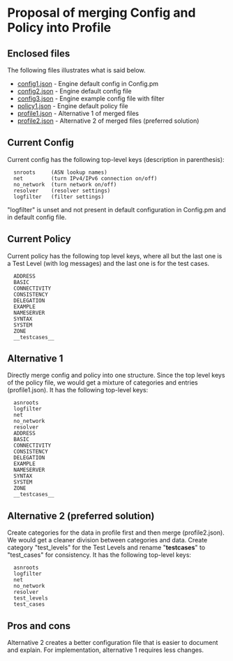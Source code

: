 # Proposal of merging Config and Policy into Profile


## Enclosed files

The following files illustrates what is said below.
 
* [config1.json](config1.json) - Engine default config in Config.pm
* [config2.json](config2.json) - Engine default config file
* [config3.json](config3.json) - Engine example config file with filter
* [policy1.json](policy1.json) - Engine default policy file
* [profile1.json](profile1.json) - Alternative 1 of merged files
* [profile2.json](profile2.json) - Alternative 2 of merged files (preferred solution)
 

## Current Config
 
Current config has the following top-level keys (description in parenthesis):
 
      snroots     (ASN lookup names)
      net         (turn IPv4/IPv6 connection on/off)
      no_network  (turn network on/off)
      resolver    (resolver settings)
      logfilter   (filter settings)
 
"logfilter" is unset and not present in default configuration in Config.pm and in default config file.

## Current Policy

Current policy has the following top level keys, where all but the last one is a Test Level (with log messages) and the last one is for the test cases.
 
      ADDRESS
      BASIC
      CONNECTIVITY
      CONSISTENCY
      DELEGATION
      EXAMPLE
      NAMESERVER
      SYNTAX
      SYSTEM
      ZONE
      __testcases__
 
 
## Alternative 1
 
Directly merge config and policy into one structure. Since the top level keys of the policy file, we would get a mixture of categories and entries (profile1.json). It has the following top-level keys:
 
      asnroots
      logfilter
      net
      no_network
      resolver
      ADDRESS
      BASIC
      CONNECTIVITY
      CONSISTENCY
      DELEGATION
      EXAMPLE
      NAMESERVER
      SYNTAX
      SYSTEM
      ZONE
      __testcases__
 
 
## Alternative 2 (preferred solution)
 
Create categories for the data in profile first and then merge (profile2.json). We would get a cleaner division between categories and data. Create category "test_levels" for the Test Levels and rename "__testcases__" to "test_cases" for consistency. It has the following top-level keys:
 
      asnroots
      logfilter
      net
      no_network
      resolver
      test_levels
      test_cases
 
## Pros and cons

Alternative 2 creates a better configuration file that is easier to document and explain. For implementation, alternative 1 requires less changes.
 
